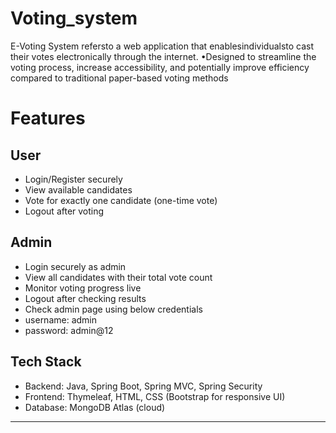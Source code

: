 # Voting_system
E-Voting System refersto a web application that enablesindividualsto cast their votes
electronically through the internet.
•Designed to streamline the voting process, increase accessibility, and potentially improve efficiency compared to
traditional paper-based voting methods

# Features

## User
- Login/Register securely
- View available candidates
- Vote for exactly one candidate (one-time vote)
- Logout after voting

## Admin
- Login securely as admin
- View all candidates with their total vote count
- Monitor voting progress live
- Logout after checking results
- Check admin page using below credentials
- username: admin
- password: admin@12

## Tech Stack
- Backend: Java, Spring Boot, Spring MVC, Spring Security
- Frontend: Thymeleaf, HTML, CSS (Bootstrap for responsive UI)
- Database: MongoDB Atlas (cloud)

---

